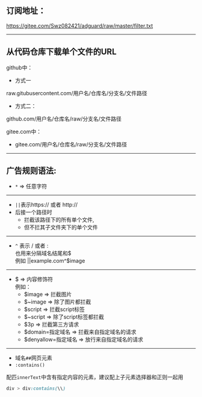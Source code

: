 ## 订阅地址：
https://gitee.com/Swz082421/adguard/raw/master/filter.txt
***
## 从代码仓库下载单个文件的URL

github中：
- 方式一

raw.gitubusercontent.com/用户名/仓库名/分支名/文件路径
- 方式二：

github.com/用户名/仓库名/raw/分支名/文件路径

gitee.com中：
- gitee.com/用户名/仓库名/raw/分支名/文件路径
---
## 广告规则语法:
- `*` => 任意字符
---
- `||`表示https:// 或者 http://   
- 后接一个路径时
  - 拦截该路径下的所有单个文件,
  - 但不拦其子文件夹下的单个文件
---
- `^` 表示 / 或者 :  
也用来分隔域名结尾和$  
例如
||example.com^$image
___
- $   =>  内容修饰符  
例如：
  - $image  =>  拦截图片
  - $~image =>  除了图片都拦截
  - $script =>  拦截script标签
  - $~script => 除了script标签都拦截
  - $3p =>  拦截第三方请求
  - $domain=指定域名 => 拦截来自指定域名的请求
  - $denyallow=指定域名 =>  放行来自指定域名的请求
---

- 域名`##`网页元素
- `:contains()`

配匹`innerText`中含有指定内容的元素，建议配上子元素选择器和正则一起用
~~~css
div > div:contains(\\)
~~~